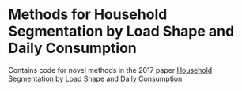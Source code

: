 # Methods for Household Segmentation by Load Shape and Daily Consumption

Contains code for novel methods in the 2017 paper <a href='http://urbcomp.ist.psu.edu/2017/papers/Household.pdf'>Household Segmentation by Load Shape and Daily Consumption</a>.
